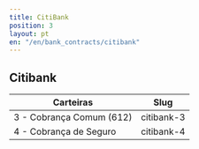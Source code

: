 ```yaml
---
title: CitiBank
position: 3
layout: pt
en: "/en/bank_contracts/citibank"
---
```


## Citibank

| Carteiras                | Slug
| ------------------------ | ------------
| 3 - Cobrança Comum (612) | citibank-3
| 4 - Cobrança de Seguro   | citibank-4